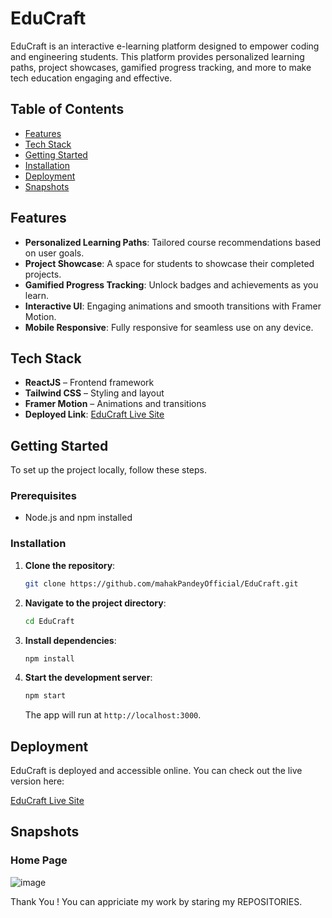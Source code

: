 # EduCraft

EduCraft is an interactive e-learning platform designed to empower coding and engineering students. This platform provides personalized learning paths, project showcases, gamified progress tracking, and more to make tech education engaging and effective.

## Table of Contents
- [Features](#features)
- [Tech Stack](#tech-stack)
- [Getting Started](#getting-started)
- [Installation](#installation)
- [Deployment](#deployment)
- [Snapshots](#snapshots)

## Features
- **Personalized Learning Paths**: Tailored course recommendations based on user goals.
- **Project Showcase**: A space for students to showcase their completed projects.
- **Gamified Progress Tracking**: Unlock badges and achievements as you learn.
- **Interactive UI**: Engaging animations and smooth transitions with Framer Motion.
- **Mobile Responsive**: Fully responsive for seamless use on any device.

## Tech Stack
- **ReactJS** – Frontend framework
- **Tailwind CSS** – Styling and layout
- **Framer Motion** – Animations and transitions
- **Deployed Link**: [EduCraft Live Site]((https://educraftt.netlify.app/))

## Getting Started

To set up the project locally, follow these steps.

### Prerequisites
- Node.js and npm installed

### Installation

1. **Clone the repository**:
    ```bash
    git clone https://github.com/mahakPandeyOfficial/EduCraft.git
    ```
2. **Navigate to the project directory**:
    ```bash
    cd EduCraft
    ```
3. **Install dependencies**:
    ```bash
    npm install
    ```
4. **Start the development server**:
    ```bash
    npm start
    ```
   The app will run at `http://localhost:3000`.

## Deployment

EduCraft is deployed and accessible online. You can check out the live version here:

[EduCraft Live Site](https://educraftt.netlify.app/)

## Snapshots

### Home Page
![image](https://github.com/user-attachments/assets/e86109ea-3a0e-4341-928b-de51b775ba03)


Thank You ! You can appriciate my work by staring my REPOSITORIES.

